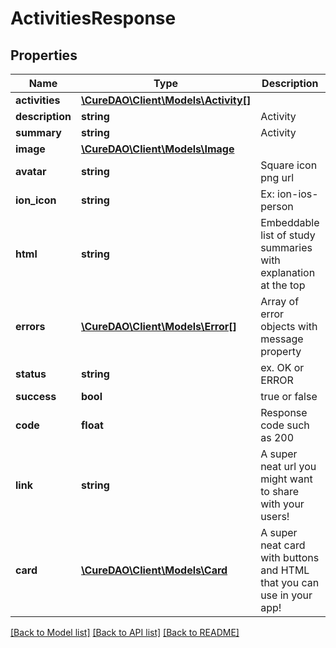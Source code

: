 # ActivitiesResponse

## Properties
Name | Type | Description | Notes
------------ | ------------- | ------------- | -------------
**activities** | [**\CureDAO\Client\Models\Activity[]**](Activity.md) |  | 
**description** | **string** | Activity | [optional] 
**summary** | **string** | Activity | [optional] 
**image** | [**\CureDAO\Client\Models\Image**](Image.md) |  | [optional] 
**avatar** | **string** | Square icon png url | [optional] 
**ion_icon** | **string** | Ex: ion-ios-person | [optional] 
**html** | **string** | Embeddable list of study summaries with explanation at the top | [optional] 
**errors** | [**\CureDAO\Client\Models\Error[]**](Error.md) | Array of error objects with message property | [optional] 
**status** | **string** | ex. OK or ERROR | [optional] 
**success** | **bool** | true or false | [optional] 
**code** | **float** | Response code such as 200 | [optional] 
**link** | **string** | A super neat url you might want to share with your users! | [optional] 
**card** | [**\CureDAO\Client\Models\Card**](Card.md) | A super neat card with buttons and HTML that you can use in your app! | [optional] 

[[Back to Model list]](../../README.md#documentation-for-models) [[Back to API list]](../../README.md#documentation-for-api-endpoints) [[Back to README]](../../README.md)


